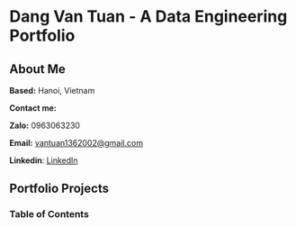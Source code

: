 # Dang Van Tuan - A Data Engineering Portfolio
## About Me

**Based:** Hanoi, Vietnam

**Contact me:** 

**Zalo:** 0963063230

**Email:** vantuan1362002@gmail.com

**Linkedin**: [LinkedIn](https://www.linkedin.com/in/mikezxc136/)
## Portfolio Projects


### Table of Contents
